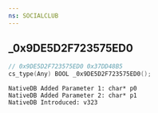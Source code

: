 ```yaml
---
ns: SOCIALCLUB
---
```

## _0x9DE5D2F723575ED0

```c
// 0x9DE5D2F723575ED0 0x37DD48B5
cs_type(Any) BOOL _0x9DE5D2F723575ED0();
```

```
NativeDB Added Parameter 1: char* p0
NativeDB Added Parameter 2: char* p1
NativeDB Introduced: v323
```

